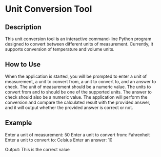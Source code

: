 # Unit Conversion Tool

## Description

This unit conversion tool is an interactive command-line Python program designed to convert between different units of measurement. Currently, it supports conversion of temperature and volume units.

## How to Use

When the application is started, you will be prompted to enter a unit of measurement, a unit to convert from, a unit to convert to, and an answer to check. The unit of measurement should be a numeric value. The units to convert from and to should be one of the supported units. The answer to check should also be a numeric value. The application will perform the conversion and compare the calculated result with the provided answer, and it will output whether the provided answer is correct or not.

## Example

Enter a unit of measurement: 50
Enter a unit to convert from: Fahrenheit
Enter a unit to convert to: Celsius
Enter an answer: 10

Output: This is the correct value


